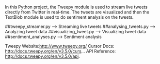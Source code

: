 
In this Python project, the Tweepy module is used to stream live tweets directly from Twitter in real-time. The tweets are visualized and then the TextBlob module is used to do sentiment analysis on the tweets.

##tweepy_streamer.py --> Streaming live tweets
##analysing_tweets.py --> Analyzing tweet data
##visualizing_tweet.py --> Visualizing tweet data
##sentiment_analyses.py --> Sentiment analysis


Tweepy Website:http://www.tweepy.org/
Cursor Docs: http://docs.tweepy.org/en/v3.5.0/curs...
API Reference: http://docs.tweepy.org/en/v3.5.0/api.
